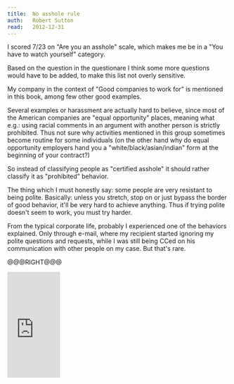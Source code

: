 ```yaml
---
title:	No asshole rule
auth:	Robert Sutton
read:	2012-12-31
---
```





I scored 7/23 on "Are you an asshole" scale, which makes me be in a "You
have to watch yourself" category.

Based on the question in the questionare I think some more questions would
have to be added, to make this list not overly sensitive.

My company in the context of "Good companies to work for" is mentioned in
this book, among few other good examples.

Several examples or harassment are actually hard to believe, since most of
the American companies are "equal opportunity" places, meaning what e.g.:
using racial comments in an argument with another person is strictly
prohibited. Thus not sure why activities mentioned in this group sometimes
become routine for some individuals (on the other hand why do equal
opportunity employers hand you a "white/black/asian/indian" form at the
beginning of your contract?)

So instead of classifying people as "certified asshole" it should rather
classify it as "prohibited" behavior.

The thing which I must honestly say: some people are very resistant to being
polite. Basically: unless you stretch, stop on or just bypass the border of
good behavior, it'll be very hard to achieve anything.  Thus if trying
polite doesn't seem to work, you must try harder.

From the typical corporate life, probably I experienced one of the behaviors
explained. Only through e-mail, where my recipient started ignoring my
polite questions and requests, while I was still being CCed on his
communication with other people on my case. But that's rare.

@@@RIGHT@@@

<iframe src="http://rcm.amazon.com/e/cm?lt1=_blank&bc1=FFFFFF&IS2=1&bg1=FFFFFF&fc1=000000&lc1=FF0000&t=wojcadamkoszh-20&o=1&p=8&l=as4&m=amazon&f=ifr&ref=ss_til&asins=0446698202" style="width:120px;height:240px;" scrolling="no" marginwidth="0" marginheight="0" frameborder="0"></iframe>


